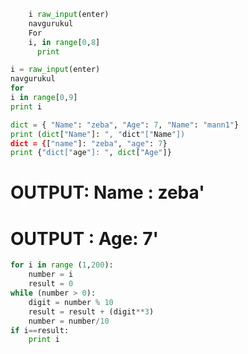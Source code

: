 ```python
    i raw_input(enter)
    navgurukul
    For
    i, in range[0,8]
      print
```



```python
i = raw_input(enter)
navgurukul
for
i in range[0,9]
print i
```


```python
dict = { "Name": "zeba", "Age": 7, "Name": "mann1"}
print (dict["Name"]: ", "dict"["Name"])
dict = {["name"]: "zeba", "age": 7}
print {"dict["age"]: ", dict["Age"]}
```
# OUTPUT: Name : zeba'
# OUTPUT : Age: 7'

```python
for i in range (1,200):
	number = i
	result = 0
while (number > 0):
	digit = number % 10
	result = result + (digit**3)
	number = number/10
if i==result:
	print i

```
